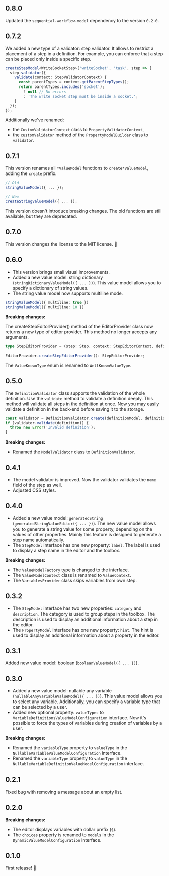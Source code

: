 ## 0.8.0

Updated the `sequential-workflow-model` dependency to the version `0.2.0`.

## 0.7.2

We added a new type of a validator: step validator. It allows to restrict a placement of a step in a definition. For example, you can enforce that a step can be placed only inside a specific step.

```ts
createStepModel<WriteSocketStep>('writeSocket', 'task', step => {
  step.validator({
    validate(context: StepValidatorContext) {
      const parentTypes = context.getParentStepTypes();
      return parentTypes.includes('socket');
        ? null // No errors
        : 'The write socket step must be inside a socket.';
    }
  });
});
```

Additionally we've renamed:

* the `CustomValidatorContext` class to `PropertyValidatorContext`,
* the `customValidator` method of the `PropertyModelBuilder` class to `validator`.

## 0.7.1

This version renames all `*ValueModel` functions to `create*ValueModel`, adding the `create` prefix.

```ts
// Old
stringValueModel({ ... });

// New
createStringValueModel({ ... });
```

This version doesn't introduce breaking changes. The old functions are still available, but they are deprecated.

## 0.7.0

This version changes the license to the MIT license. 🎉

## 0.6.0

* This version brings small visual improvements.
* Added a new value model: string dictionary (`stringDictionaryValueModel({ ... })`). This value model allows you to specify a dictionary of string values.
* The string value model now supports multiline mode.

```ts
stringValueModel({ multiline: true })
stringValueModel({ multiline: 10 })
```

**Breaking changes:**

The createStepEditorProvider() method of the EditorProvider class now returns a new type of editor provider. This method no longer accepts any arguments.

```ts
type StepEditorProvider = (step: Step, context: StepEditorContext, definition: Definition) => HTMLElement;

EditorProvider.createStepEditorProvider(): StepEditorProvider;
```

The `ValueKnownType` enum is renamed to `WellKnownValueType`.

## 0.5.0

The `DefinitionValidator` class supports the validation of the whole definition. Use the `validate` method to validate a definition deeply. This method will validate all steps in the definition at once. Now you may easily validate a definition in the back-end before saving it to the storage.

```ts
const validator = DefinitionValidator.create(definitionModel, definitionWalker);
if (validator.validate(definition)) {
  throw new Error('Invalid definition');
}
```

**Breaking changes:**

* Renamed the `ModelValidator` class to `DefinitionValidator`.

## 0.4.1

* The model validator is improved. Now the validator validates the `name` field of the step as well.
* Adjusted CSS styles.

## 0.4.0

* Added a new value model: `generatedString` (`generatedStringValueEditor({ ... })`). The new value model allows you to generate a string value for some property, depending on the values of other properties. Mainly this feature is designed to generate a step name automatically.
* The `StepModel` interface has one new property: `label`. The label is used to display a step name in the editor and the toolbox.

**Breaking changes:**

* The `ValueModelFactory` type is changed to the interface.
* The `ValueModelContext` class is renamed to `ValueContext`.
* The `VariablesProvider` class skips variables from own step.

## 0.3.2

* The `StepModel` interface has two new properties: `category` and `description`. The category is used to group steps in the toolbox. The description is used to display an additional information about a step in the editor.
* The `PropertyModel` interface has one new property: `hint`. The hint is used to display an additional information about a property in the editor.

## 0.3.1

Added new value model: boolean (`booleanValueModel({ ... })`).

## 0.3.0

* Added a new value model: nullable any variable (`nullableAnyVariableValueModel({ ... })`). This value model allows you to select any variable. Additionally, you can specify a variable type that can be selected by a user.
* Added new optional property: `valueTypes` to `VariableDefinitionsValueModelConfiguration` interface. Now it's possible to force the types of variables during creation of variables by a user.

**Breaking changes:**

* Renamed the `variableType` property to `valueType` in the `NullableVariableValueModelConfiguration` interface.
* Renamed the `variableType` property to `valueType` in the `NullableVariableDefinitionValueModelConfiguration` interface.

## 0.2.1

Fixed bug with removing a message about an empty list.

## 0.2.0

**Breaking changes:**

* The editor displays variables with dollar prefix (`$`).
* The `choices` property is renamed to `models` in the `DynamicValueModelConfiguration` interface.

## 0.1.0

First release! 🚀

